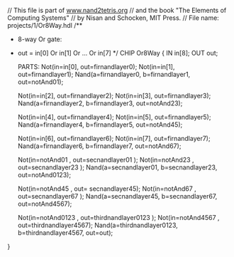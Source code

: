 // This file is part of www.nand2tetris.org
// and the book "The Elements of Computing Systems"
// by Nisan and Schocken, MIT Press.
// File name: projects/1/Or8Way.hdl
/**
 * 8-way Or gate: 
 * out = in[0] Or in[1] Or ... Or in[7]
 */
CHIP Or8Way {
    IN in[8];
    OUT out;

    PARTS:
    Not(in=in[0], out=firnandlayer0);
    Not(in=in[1], out=firnandlayer1);
    Nand(a=firnandlayer0, b=firnandlayer1, out=notAnd01);

    Not(in=in[2], out=firnandlayer2);
    Not(in=in[3], out=firnandlayer3);
    Nand(a=firnandlayer2, b=firnandlayer3, out=notAnd23);

    Not(in=in[4], out=firnandlayer4);
    Not(in=in[5], out=firnandlayer5);
    Nand(a=firnandlayer4, b=firnandlayer5, out=notAnd45);

    Not(in=in[6], out=firnandlayer6);
    Not(in=in[7], out=firnandlayer7);
    Nand(a=firnandlayer6, b=firnandlayer7, out=notAnd67);

    Not(in=notAnd01 , out=secnandlayer01 );
    Not(in=notAnd23 , out=secnandlayer23 );
    Nand(a=secnandlayer01, b=secnandlayer23, out=notAnd0123);

    Not(in=notAnd45 , out= secnandlayer45);
    Not(in=notAnd67 , out=secnandlayer67 );
    Nand(a=secnandlayer45, b=secnandlayer67, out=notAnd4567);

    Not(in=notAnd0123 , out=thirdnandlayer0123 );
    Not(in=notAnd4567 , out=thirdnandlayer4567);
    Nand(a=thirdnandlayer0123, b=thirdnandlayer4567, out=out);

}
